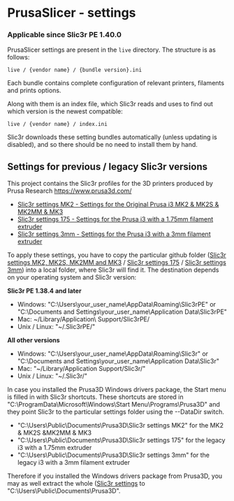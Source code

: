 # PrusaSlicer - settings 

### Applicable since Slic3r PE 1.40.0

PrusaSlicer settings are present in the `live` directory. The structure is as follows:

`live / {vendor name} / {bundle version}.ini`

Each bundle contains complete configuration of relevant printers, filaments and prints options.

Along with them is an index file, which Slic3r reads and uses to find out which version is the newest compatible:

`live / {vendor name} / index.ini`

Slic3r downloads these setting bundles automatically (unless updating is disabled), and so there should be no need to install them by hand.

## Settings for previous / legacy Slic3r versions

This project contains the Slic3r profiles for the 3D printers produced by Prusa Research https://www.prusa3d.com/

* [Slic3r settings MK2 - Settings for the Original Prusa i3 MK2 & MK2S & MK2MM & MK3](https://github.com/prusa3d/Slic3r-settings/tree/master/old/Slic3r%20settings%20MK2S%20MK2MM%20and%20MK3)
* [Slic3r settings 175 - Settings for the Prusa i3 with a 1.75mm filament extruder](https://github.com/prusa3d/Slic3r-settings/tree/master/old/Slic3r%20settings%20175)
* [Slic3r settings 3mm - Settings for the Prusa i3 with a 3mm filament extruder](https://github.com/prusa3d/Slic3r-settings/tree/master/old/Slic3r%20settings%203mm)

To apply these settings, you have to copy the particular github folder
([Slic3r settings MK2, MK2S, MK2MM and MK3](https://github.com/prusa3d/Slic3r-settings/tree/master/Slic3r%20settings%20MK2S%20MK2MM%20and%20MK3) /
[Slic3r settings 175](https://github.com/prusa3d/Slic3r-settings/tree/master/old/Slic3r%20settings%20175) /
[Slic3r settings 3mm](https://github.com/prusa3d/Slic3r-settings/tree/master/old/Slic3r%20settings%203mm))
into a local folder, where Slic3r will find it. The destination depends on your operating system and Slic3r version:

__Slic3r PE 1.38.4 and later__

 * Windows: "C:\Users\your_user_name\AppData\Roaming\Slic3rPE" or "C:\Documents and Settings\your_user_name\Application Data\Slic3rPE"
 * Mac: ~/Library/Application\ Support/Slic3rPE/
 * Unix / Linux: "~/.Slic3rPE/"

__All other versions__

* Windows: "C:\Users\your_user_name\AppData\Roaming\Slic3r\" or "C:\Documents and Settings\your_user_name\Application Data\Slic3r\"
* Mac: "~/Library/Application Support/Slic3r/"
* Unix / Linux: "~/.Slic3r/"

In case you installed the Prusa3D Windows drivers package, the Start menu is filled in with Slic3r shortcuts. These shortcuts are stored in "C:\ProgramData\Microsoft\Windows\Start Menu\Programs\Prusa3D" and they point Slic3r to the particular settings folder using the --DataDir switch.

* "C:\Users\Public\Documents\Prusa3D\Slic3r settings MK2" for the MK2 & MK2S &MK2MM & MK3
* "C:\Users\Public\Documents\Prusa3D\Slic3r settings 175" for the legacy i3 with a 1.75mm extruder
* "C:\Users\Public\Documents\Prusa3D\Slic3r settings 3mm" for the legacy i3 with a 3mm filament extruder

Therefore if you installed the Windows drivers package from Prusa3D, you may as well extract the whole ([Slic3r settings](https://github.com/prusa3d/Slic3r-settings/tree/master/) to "C:\Users\Public\Documents\Prusa3D\".
